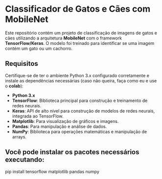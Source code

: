 # Classificador de Gatos e Cães com MobileNet

Este repositório contém um projeto de classificação de imagens de gatos e cães utilizando a arquitetura **MobileNet** com o framework **TensorFlow/Keras**. O modelo foi treinado para identificar se uma imagem contém um gato ou um cachorro.

## Requisitos

Certifique-se de ter o ambiente Python 3.x configurado corretamente e instale as dependências necessárias (caso não queira, faça como eu e use o **colab**):

- **Python 3.x**
- **TensorFlow**: Biblioteca principal para construção e treinamento de redes neurais.
- **Keras**: API de alto nível para construção de modelos de redes neurais, integrada ao TensorFlow.
- **Matplotlib**: Para visualização de gráficos e imagens.
- **Pandas**: Para manipulação e análise de dados.
- **NumPy**: Biblioteca para operações matemáticas e manipulação de arrays.

## Você pode instalar os pacotes necessários executando:
pip install tensorflow matplotlib pandas numpy
